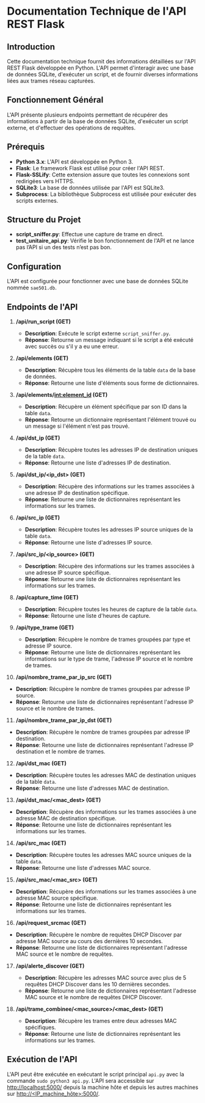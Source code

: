 # Documentation Technique de l'API REST Flask

## Introduction
Cette documentation technique fournit des informations détaillées sur l'API REST Flask développée en Python. L'API permet d'interagir avec une base de données SQLite, d'exécuter un script, et de fournir diverses informations liées aux trames réseau capturées.

## Fonctionnement Général
L'API présente plusieurs endpoints permettant de récupérer des informations à partir de la base de données SQLite, d'exécuter un script externe, et d'effectuer des opérations de requêtes.

## Prérequis
- **Python 3.x**: L'API est développée en Python 3.
- **Flask**: Le framework Flask est utilisé pour créer l'API REST.
- **Flask-SSLify**: Cette extension assure que toutes les connexions sont redirigées vers HTTPS.
- **SQLite3**: La base de données utilisée par l'API est SQLite3.
- **Subprocess**: La bibliothèque Subprocess est utilisée pour exécuter des scripts externes.

## Structure du Projet
- **script_sniffer.py**: Effectue une capture de trame en direct.
- **test_unitaire_api.py**: Vérifie le bon fonctionnement de l'API et ne lance pas l’API si un des tests n’est pas bon.

## Configuration
L'API est configurée pour fonctionner avec une base de données SQLite nommée `sae501.db`.

## Endpoints de l'API

1. **/api/run_script (GET)**
   - **Description**: Exécute le script externe `script_sniffer.py`.
   - **Réponse**: Retourne un message indiquant si le script a été exécuté avec succès ou s'il y a eu une erreur.

2. **/api/elements (GET)**
   - **Description**: Récupère tous les éléments de la table `data` de la base de données.
   - **Réponse**: Retourne une liste d'éléments sous forme de dictionnaires.

3. **/api/elements/<int:element_id> (GET)**
   - **Description**: Récupère un élément spécifique par son ID dans la table `data`.
   - **Réponse**: Retourne un dictionnaire représentant l'élément trouvé ou un message si l'élément n'est pas trouvé.

4. **/api/dst_ip (GET)**
   - **Description**: Récupère toutes les adresses IP de destination uniques de la table `data`.
   - **Réponse**: Retourne une liste d'adresses IP de destination.

5. **/api/dst_ip/<ip_dst> (GET)**
   - **Description**: Récupère des informations sur les trames associées à une adresse IP de destination spécifique.
   - **Réponse**: Retourne une liste de dictionnaires représentant les informations sur les trames.

6. **/api/src_ip (GET)**
   - **Description**: Récupère toutes les adresses IP source uniques de la table `data`.
   - **Réponse**: Retourne une liste d'adresses IP source.

7. **/api/src_ip/<ip_source> (GET)**
   - **Description**: Récupère des informations sur les trames associées à une adresse IP source spécifique.
   - **Réponse**: Retourne une liste de dictionnaires représentant les informations sur les trames.

8. **/api/capture_time (GET)**
   - **Description**: Récupère toutes les heures de capture de la table `data`.
   - **Réponse**: Retourne une liste d'heures de capture.

9. **/api/type_trame (GET)**
   - **Description**: Récupère le nombre de trames groupées par type et adresse IP source.
   - **Réponse**: Retourne une liste de dictionnaires représentant les informations sur le type de trame, l'adresse IP source et le nombre de trames.

10. **/api/nombre_trame_par_ip_src (GET)**
   - **Description**: Récupère le nombre de trames groupées par adresse IP source.
   - **Réponse**: Retourne une liste de dictionnaires représentant l'adresse IP source et le nombre de trames.

11. **/api/nombre_trame_par_ip_dst (GET)**
   - **Description**: Récupère le nombre de trames groupées par adresse IP destination.
   - **Réponse**: Retourne une liste de dictionnaires représentant l'adresse IP destination et le nombre de trames.

12. **/api/dst_mac (GET)**
   - **Description**: Récupère toutes les adresses MAC de destination uniques de la table `data`.
   - **Réponse**: Retourne une liste d'adresses MAC de destination.

13. **/api/dst_mac/<mac_dest> (GET)**
   - **Description**: Récupère des informations sur les trames associées à une adresse MAC de destination spécifique.
   - **Réponse**: Retourne une liste de dictionnaires représentant les informations sur les trames.

14. **/api/src_mac (GET)**
   - **Description**: Récupère toutes les adresses MAC source uniques de la table `data`.
   - **Réponse**: Retourne une liste d'adresses MAC source.

15. **/api/src_mac/<mac_src> (GET)**
   - **Description**: Récupère des informations sur les trames associées à une adresse MAC source spécifique.
   - **Réponse**: Retourne une liste de dictionnaires représentant les informations sur les trames.

16. **/api/request_srcmac (GET)**
   - **Description**: Récupère le nombre de requêtes DHCP Discover par adresse MAC source au cours des dernières 10 secondes.
   - **Réponse**: Retourne une liste de dictionnaires représentant l'adresse MAC source et le nombre de requêtes.

17. **/api/alerte_discover (GET)**
    - **Description**: Récupère les adresses MAC source avec plus de 5 requêtes DHCP Discover dans les 10 dernières secondes.
    - **Réponse**: Retourne une liste de dictionnaires représentant l'adresse MAC source et le nombre de requêtes DHCP Discover.

18. **/api/trame_combinee/<mac_source>/<mac_dest> (GET)**
    - **Description**: Récupère les trames entre deux adresses MAC spécifiques.
    - **Réponse**: Retourne une liste de dictionnaires représentant les informations sur les trames.

## Exécution de l'API
L'API peut être exécutée en exécutant le script principal `api.py` avec la commande `sudo python3 api.py`. L'API sera accessible sur [http://localhost:5000/](http://localhost:5000/) depuis la machine hôte et depuis les autres machines sur [http://<IP_machine_hôte>:5000/](http://<IP_machine_hôte>:5000/).
